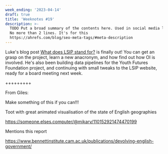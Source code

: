 ```yaml
---
week_ending: '2023-04-14'
draft: true
title: 'Weeknotes #19'
description: >-
  TODO Put a broad summary of the contents here. Used in social media links etc.
  No more than 2 lines. It's for this
  https://ahrefs.com/blog/seo-meta-tags/#meta-description
---
```

Luke's blog post [What does LSIP stand for?](https://open-innovations.org/blog/2023-04-13-what-does-lsip-stand-for-) is finally out! You can get an grasp on the project, learn a new anacronym, and how find out how OI is involved. He's also been building data pipelines for the Youth Futures Foundation project, and continuing with small tweaks to the LSIP website, ready for a board meeting next week.


+++++++++

From Giles:

Make something of this if you can!!!


Toot with great animated visualisation of the state of English geographies

https://someone.elses.computer/@mikarv/110152921474470199

Mentions this report

https://www.bennettinstitute.cam.ac.uk/publications/devolving-english-government/

